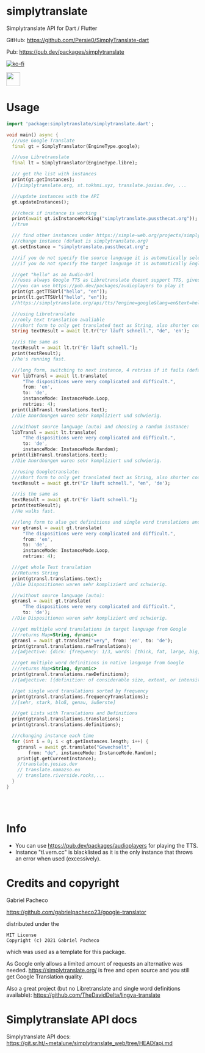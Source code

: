 # simplytranslate
Simplytranslate API for Dart / Flutter

GitHub: https://github.com/Persie0/SimplyTranslate-dart

Pub: https://pub.dev/packages/simplytranslate

[![ko-fi](https://ko-fi.com/img/githubbutton_sm.svg)](https://ko-fi.com/marvinperzi#)

<a href="https://paypal.me/marvinperzi?country.x=AT&locale.x=de_DE"><img src="https://github.com/andreostrovsky/donate-with-paypal/raw/master/blue.svg" height="36"></a>

# Usage 

```dart
import 'package:simplytranslate/simplytranslate.dart';

void main() async {
  ///use Google Translate
  final gt = SimplyTranslator(EngineType.google);

  ///use Libretranslate
  final lt = SimplyTranslator(EngineType.libre);

  /// get the list with instances
  print(gt.getInstances);
  //[simplytranslate.org, st.tokhmi.xyz, translate.josias.dev, ...

  ///update instances with the API
  gt.updateInstances();

  ///check if instance is working
  print(await gt.isInstanceWorking("simplytranslate.pussthecat.org"));
  //true

  /// find other instances under https://simple-web.org/projects/simplytranslate.html
  ///change instance (defaut is simplytranslate.org)
  gt.setInstance = "simplytranslate.pussthecat.org";

  ///if you do not specify the source language it is automatically selecting it depending on the text
  ///if you do not specify the target language it is automatically English

  ///get "hello" as an Audio-Url
  ///uses always Google TTS as Libretranslate doesnt support TTS, gives same result
  ///you can use https://pub.dev/packages/audioplayers to play it
  print(gt.getTTSUrl("hello", "en"));
  print(lt.getTTSUrl("hello", "en"));
  //https://simplytranslate.org/api/tts/?engine=google&lang=en&text=hello

  ///using Libretranslate
  ///only text translation avaliable
  ///short form to only get translated text as String, also shorter code:
  String textResult = await lt.tr("Er läuft schnell.", "de", 'en');

  ///is the same as
  textResult = await lt.tr("Er läuft schnell.");
  print(textResult);
  //he's running fast.

  ///long form, switching to next instance, 4 retries if it fails (default 1)
  var libTransl = await lt.translate(
      "The dispositions were very complicated and difficult.",
      from: 'en',
      to: 'de',
      instanceMode: InstanceMode.Loop,
      retries: 4);
  print(libTransl.translations.text);
  //Die Anordnungen waren sehr kompliziert und schwierig.

  ///without source language (auto) and choosing a random instance:
  libTransl = await lt.translate(
      "The dispositions were very complicated and difficult.",
      to: 'de',
      instanceMode: InstanceMode.Random);
  print(libTransl.translations.text);
  //Die Anordnungen waren sehr kompliziert und schwierig.

  ///using Googletranslate:
  ///short form to only get translated text as String, also shorter code:
  textResult = await gt.tr("Er läuft schnell.", "en", 'de');

  ///is the same as
  textResult = await gt.tr("Er läuft schnell.");
  print(textResult);
  //He walks fast.

  ///long form to also get definitions and single word translations and switching to next instance, 4 retries if it fails (default 1)
  var gtransl = await gt.translate(
      "The dispositions were very complicated and difficult.",
      from: 'en',
      to: 'de',
      instanceMode: InstanceMode.Loop,
      retries: 4);

  ///get whole Text translation
  ///Returns String
  print(gtransl.translations.text);
  //Die Dispositionen waren sehr kompliziert und schwierig.

  ///without source language (auto):
  gtransl = await gt.translate(
      "The dispositions were very complicated and difficult.",
      to: 'de');
  //Die Dispositionen waren sehr kompliziert und schwierig.

  ///get multiple word translations in target language from Google
  ///returns Map<String, dynamic>
  gtransl = await gt.translate("very", from: 'en', to: 'de');
  print(gtransl.translations.rawTranslations);
  //{adjective: {dick: {frequency: 1/3, words: [thick, fat, large, big, heavy, stout]}, faustdick: {frequency: 1/3,...

  ///get multiple word definitions in native language from Google
  ///returns Map<String, dynamic>
  print(gtransl.translations.rawDefinitions);
  //{adjective: [{definition: of considerable size, extent, or intensity., synonyms: {: [large, sizeable,...

  //get single word translations sorted by frequency
  print(gtransl.translations.frequencyTranslations);
  //[sehr, stark, bloß, genau, äußerste]

  ///get Lists with Translations and Definitions
  print(gtransl.translations.translations);
  print(gtransl.translations.definitions);

  ///changing instance each time
  for (int i = 0; i < gt.getInstances.length; i++) {
    gtransl = await gt.translate("Gewechselt",
        from: "de", instanceMode: InstanceMode.Random);
    print(gt.getCurrentInstance);
    //translate.josias.dev
    // translate.namazso.eu
    // translate.riverside.rocks,...
  }
}



```
&nbsp;

# Info
- You can use https://pub.dev/packages/audioplayers for playing the TTS.
- Instance "tl.vern.cc" is blacklisted as it is the only instance that throws an error when used (excessively).

# Credits and copyright
Gabriel Pacheco

https://github.com/gabrielpacheco23/google-translator

distributed under the
```
MIT License
Copyright (c) 2021 Gabriel Pacheco
```
which was used as a template for this package.


As Google only allows a limited amount of requests an alternative was needed.
https://simplytranslate.org/
is free and open source and you still get Google Translation quality.



Also a great project (but no Libretranslate and single word definitions available):
https://github.com/TheDavidDelta/lingva-translate

# Simplytranslate API docs
Simplytranslate API docs:  https://git.sr.ht/~metalune/simplytranslate_web/tree/HEAD/api.md
&nbsp;

